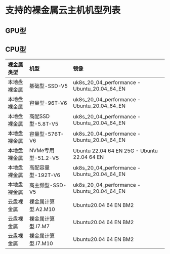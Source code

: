 # 支持的裸金属云主机机型列表

## GPU型



## CPU型

| 裸金属类型   | 机型                | 镜像                                        |
| :----------- | :------------------ | :------------------------------------------ |
| 本地盘裸金属 | 基础型-SSD-V5       | uk8s_20_04_performance - Ubuntu_20.04_64_EN |
| 本地盘裸金属 | 容量型-96T-V6       | uk8s_20_04_performance - Ubuntu_20.04_64_EN |
| 本地盘裸金属 | 高配SSD型-5.8T-V5   | uk8s_20_04_performance - Ubuntu_20.04_64_EN |
| 本地盘裸金属 | 容量型-576T-V6      | uk8s_20_04_performance - Ubuntu_20.04_64_EN |
| 本地盘裸金属 | NVMe专用型-51.2-V5  | Ubuntu 22.04 64 EN 25G - Ubuntu 22.04 64 EN |
| 本地盘裸金属 | 高配容量型-192T-V6  | uk8s_20_04_performance - Ubuntu_20.04_64_EN |
| 本地盘裸金属 | 高主频型-SSD-V5     | uk8s_20_04_performance - Ubuntu_20.04_64_EN |
| 云盘裸金属   | 裸金属计算型.A2.M10 | Ubuntu20.04 64 EN BM2                       |
| 云盘裸金属   | 裸金属计算型.I7.M7  | Ubuntu20.04 64 EN BM2                       |
| 云盘裸金属   | 裸金属计算型.I7.M10 | Ubuntu20.04 64 EN BM2                       |